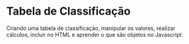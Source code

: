 # Tabela de Classificação
Criando uma tabela de classificação, manipular os valores, realizar cálculos, incluir no HTML e aprender o que são objetos no Javascript.

<p>
  <img>
</p>